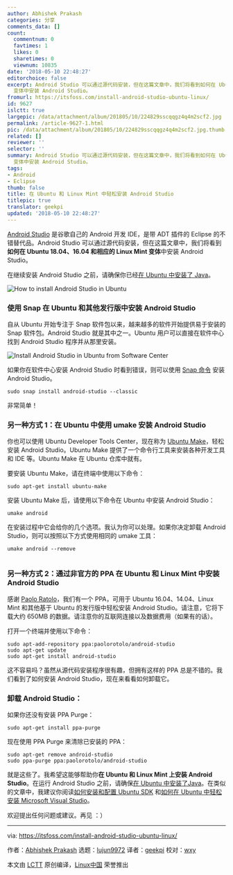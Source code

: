 ```yaml
---
author: Abhishek Prakash
categories: 分享
comments_data: []
count:
  commentnum: 0
  favtimes: 1
  likes: 0
  sharetimes: 0
  viewnum: 10835
date: '2018-05-10 22:48:27'
editorchoice: false
excerpt: Android Studio 可以通过源代码安装，但在这篇文章中，我们将看到如何在 Ubuntu 18.04、16.04 和相应的 Linux Mint
  变体中安装 Android Studio。
fromurl: https://itsfoss.com/install-android-studio-ubuntu-linux/
id: 9627
islctt: true
largepic: /data/attachment/album/201805/10/224829sscqqgz4q4m2scf2.jpg
permalink: /article-9627-1.html
pic: /data/attachment/album/201805/10/224829sscqqgz4q4m2scf2.jpg.thumb.jpg
related: []
reviewer: ''
selector: ''
summary: Android Studio 可以通过源代码安装，但在这篇文章中，我们将看到如何在 Ubuntu 18.04、16.04 和相应的 Linux Mint
  变体中安装 Android Studio。
tags:
- Android
- Eclipse
thumb: false
title: 在 Ubuntu 和 Linux Mint 中轻松安装 Android Studio
titlepic: true
translator: geekpi
updated: '2018-05-10 22:48:27'
---
```


[Android Studio](http://developer.android.com/sdk/installing/studio.html) 是谷歌自己的 Android 开发 IDE，是带 ADT 插件的 Eclipse 的不错替代品。Android Studio 可以通过源代码安装，但在这篇文章中，我们将看到**如何在 Ubuntu 18.04、16.04 和相应的 Linux Mint 变体**中安装 Android Studio。


在继续安装 Android Studio 之前，请确保你已经[在 Ubuntu 中安装了 Java](https://itsfoss.com/install-java-ubuntu-1404/)。


![How to install Android Studio in Ubuntu](/data/attachment/album/201805/10/224829sscqqgz4q4m2scf2.jpg)


### 使用 Snap 在 Ubuntu 和其他发行版中安装 Android Studio


自从 Ubuntu 开始专注于 Snap 软件包以来，越来越多的软件开始提供易于安装的 Snap 软件包。Android Studio 就是其中之一。Ubuntu 用户可以直接在软件中心找到 Android Studio 程序并从那里安装。


![Install Android Studio in Ubuntu from Software Center](/data/attachment/album/201805/10/224830t48s84415w8zlz4s.jpg)


如果你在软件中心安装 Android Studio 时看到错误，则可以使用 [Snap 命令](https://itsfoss.com/install-snap-linux/) 安装 Android Studio。



```
sudo snap install android-studio --classic

```

非常简单！


### 另一种方式 1：在 Ubuntu 中使用 umake 安装 Android Studio


你也可以使用 Ubuntu Developer Tools Center，现在称为 [Ubuntu Make](https://wiki.ubuntu.com/ubuntu-make)，轻松安装 Android Studio。Ubuntu Make 提供了一个命令行工具来安装各种开发工具和 IDE 等。Ubuntu Make 在 Ubuntu 仓库中就有。


要安装 Ubuntu Make，请在终端中使用以下命令：



```
sudo apt-get install ubuntu-make

```

安装 Ubuntu Make 后，请使用以下命令在 Ubuntu 中安装 Android Studio：



```
umake android

```

在安装过程中它会给你的几个选项。我认为你可以处理。如果你决定卸载 Android Studio，则可以按照以下方式使用相同的 umake 工具：



```
umake android --remove


```

### 另一种方式 2：通过非官方的 PPA 在 Ubuntu 和 Linux Mint 中安装 Android Studio


感谢 [Paolo Ratolo](https://plus.google.com/+PaoloRotolo)，我们有一个 PPA，可用于 Ubuntu 16.04、14.04、Linux Mint 和其他基于 Ubuntu 的发行版中轻松安装 Android Studio。请注意，它将下载大约 650MB 的数据。请注意你的互联网连接以及数据费用（如果有的话）。


打开一个终端并使用以下命令：



```
sudo apt-add-repository ppa:paolorotolo/android-studio
sudo apt-get update
sudo apt-get install android-studio

```

这不容易吗？虽然从源代码安装程序很有趣，但拥有这样的 PPA 总是不错的。我们看到了如何安装 Android Studio，现在来看看如何卸载它。


### 卸载 Android Studio：


如果你还没有安装 PPA Purge：



```
sudo apt-get install ppa-purge

```

现在使用 PPA Purge 来清除已安装的 PPA：



```
sudo apt-get remove android-studio
sudo ppa-purge ppa:paolorotolo/android-studio

```

就是这些了。我希望这能够帮助你**在 Ubuntu 和 Linux Mint 上安装 Android Studio**。在运行 Android Studio 之前，请确保[在 Ubuntu 中安装了Java](https://itsfoss.com/install-java-ubuntu-1404/ "How To Install Java On Ubuntu 14.04")。在类似的文章中，我建议你阅读[如何安装和配置 Ubuntu SDK](https://itsfoss.com/install-configure-ubuntu-sdk/) 和[如何在 Ubuntu 中轻松安装 Microsoft Visual Studio](https://itsfoss.com/install-visual-studio-code-ubuntu/)。


欢迎提出任何问题或建议。再见 ：）




---


via: <https://itsfoss.com/install-android-studio-ubuntu-linux/>


作者：[Abhishek Prakash](https://itsfoss.com/author/abhishek/) 选题：[lujun9972](https://github.com/lujun9972) 译者：[geekpi](https://github.com/geekpi) 校对：[wxy](https://github.com/wxy)


本文由 [LCTT](https://github.com/LCTT/TranslateProject) 原创编译，[Linux中国](https://linux.cn/) 荣誉推出